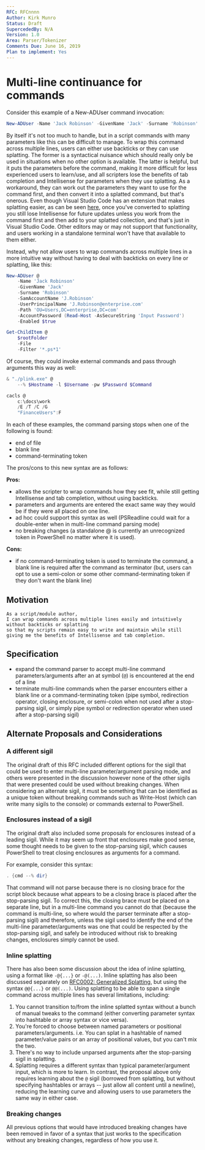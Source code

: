 ```yaml
---
RFC: RFCnnnn
Author: Kirk Munro
Status: Draft
SupercededBy: N/A
Version: 1.0
Area: Parser/Tokenizer
Comments Due: June 16, 2019
Plan to implement: Yes
---
```


# Multi-line continuance for commands

Consider this example of a New-ADUser command invocation:

```PowerShell
New-ADUser -Name 'Jack Robinson' -GivenName 'Jack' -Surname 'Robinson' -SamAccountName 'J.Robinson' -UserPrincipalName 'J.Robinson@enterprise.com' -Path 'OU=Users,DC=enterprise,DC=com' -AccountPassword (Read-Host -AsSecureString 'Input Password') -Enabled $true
```

By itself it's not too much to handle, but in a script commands with many parameters like this can be difficult to manage. To wrap this command across multiple lines, users can either use backticks or they can use splatting. The former is a syntactical nuisance which should really only be used in situations when no other option is available. The latter is helpful, but it puts the parameters before the command, making it more difficult for less experienced users to learn/use, and all scripters lose the benefits of tab completion and Intellisense for parameters when they use splatting. As a workaround, they can work out the parameters they want to use for the command first, and then convert it into a splatted command, but that's onerous. Even though Visual Studio Code has an extension that makes splatting easier, as can be seen [here](https://sqldbawithabeard.com/2018/03/11/easily-splatting-powershell-with-vs-code/), once you've converted to splatting you still lose Intellisense for future updates unless you work from the command first and then add to your splatted collection, and that's just in Visual Studio Code. Other editors may or may not support that functionality, and users working in a standalone terminal won't have that available to them either.

Instead, why not allow users to wrap commands across multiple lines in a more intuitive way without having to deal with backticks on every line or splatting, like this:

```PowerShell
New-ADUser @
    -Name 'Jack Robinson'
    -GivenName 'Jack'
    -Surname 'Robinson'
    -SamAccountName 'J.Robinson'
    -UserPrincipalName 'J.Robinson@enterprise.com'
    -Path 'OU=Users,DC=enterprise,DC=com'
    -AccountPassword (Read-Host -AsSecureString 'Input Password')
    -Enabled $true

Get-ChildItem @
    $rootFolder
    -File
    -Filter '*.ps*1'

```

Of course, they could invoke external commands and pass through arguments this way as well:

```PowerShell
& "./plink.exe" @
    --% $Hostname -l $Username -pw $Password $Command

cacls @
    c:\docs\work
    /E /T /C /G
    "FinanceUsers":F

```

In each of these examples, the command parsing stops when one of the following is found:

* end of file
* blank line
* command-terminating token

The pros/cons to this new syntax are as follows:

**Pros:**

* allows the scripter to wrap commands how they see fit, while still getting Intellisense and tab completion, without using backticks.
* parameters and arguments are entered the exact same way they would be if they were all placed on one line.
* ad hoc could support this syntax as well (PSReadline could wait for a double-enter when in multi-line command parsing mode)
* no breaking changes (a standalone @ is currently an unrecognized token in PowerShell no matter where it is used).

**Cons:**

* if no command-terminating token is used to terminate the command, a blank line is required after the command as terminator (but, users can opt to use a semi-colon or some other command-terminating token if they don't want the blank line)

## Motivation

    As a script/module author,
    I can wrap commands across multiple lines easily and intuitively without backticks or splatting
    so that my scripts remain easy to write and maintain while still giving me the benefits of Intellisense and tab completion.

## Specification

* expand the command parser to accept multi-line command parameters/arguments after an at symbol (`@`) is encountered at the end of a line
* terminate multi-line commands when the parser encounters either a blank line or a command-terminating token (pipe symbol, redirection operator, closing enclosure, or semi-colon when not used after a stop-parsing sigil, or simply pipe symbol or redirection operator when used after a stop-parsing sigil)

## Alternate Proposals and Considerations

### A different sigil

The original draft of this RFC included different options for the sigil that could be used to enter multi-line parameter/argument parsing mode, and others were presented in the discussion however none of the other sigils that were presented could be used without breaking changes. When considering an alternate sigil, it must be something that can be identified as a unique token without breaking commands such as Write-Host (which can write many sigils to the console) or commands external to PowerShell.

### Enclosures instead of a sigil

The original draft also included some proposals for enclosures instead of a leading sigil. While it may seem up front that enclosures make good sense, some thought needs to be given to the stop-parsing sigil, which causes PowerShell to treat closing enclosures as arguments for a command.

For example, consider this syntax:

```PowerShell
. {cmd --% dir}
```

That command will not parse because there is no closing brace for the script block because what appears to be a closing brace is placed after the stop-parsing sigil. To correct this, the closing brace must be placed on a separate line, but in a multi-line command you cannot do that (because the command is multi-line, so where would the parser terminate after a stop-parsing sigil) and therefore, unless the sigil used to identify the end of the multi-line parameter/arguments was one that could be respected by the stop-parsing sigil, and safely be introduced without risk to breaking changes, enclosures simply cannot be used.

### Inline splatting

There has also been some discussion about the idea of inline splatting, using a format like `-@{...}` or `-@(...)`. Inline splatting has also been discussed separately on [RFC0002: Generalized Splatting](https://github.com/PowerShell/PowerShell-RFC/blob/master/2-Draft-Accepted/RFC0002-Generalized-Splatting.md), but using the syntax `@@{...}` or `@@(...)`. Using splatting to be able to span a single command across multiple lines has several limitations, including:

1. You cannot transition to/from the inline splatted syntax without a bunch of manual tweaks to the command (either converting parameter syntax into hashtable or array syntax or vice versa).
1. You're forced to choose between named parameters or positional parameters/arguments. i.e. You can splat in a hashtable of named parameter/value pairs or an array of positional values, but you can't mix the two.
1. There's no way to include unparsed arguments after the stop-parsing sigil in splatting.
1. Splatting requires a different syntax than typical parameter/argument input, which is more to learn. In contrast, the proposal above only requires learning about the `@` sigil (borrowed from splatting, but without specifying hashtables or arrays -- just allow all content until a newline), reducing the learning curve and allowing users to use parameters the same way in either case.

### Breaking changes

All previous options that would have introduced breaking changes have been removed in favor of a syntax that just works to the specification without any breaking changes, regardless of how you use it.
